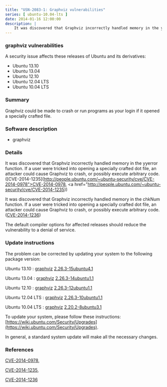 ```yaml
---
title: "USN-2083-1: Graphviz vulnerabilities"
series: [ ubuntu-10.04-lts ]
date: 2014-01-16 12:00:00
description: |
    It was discovered that Graphviz incorrectly handled memory in the yyerror function. If a user were tricked into opening a specially crafted dot file, an attacker could cause Graphviz to crash, or possibly execute arbitrary code. ([CVE-2014-1235](http://people.ubuntu.com/~ubuntu-security/cve/CVE-2014-0978">CVE-2014-0978</a>, <a href="http://people.ubuntu.com/~ubuntu-security/cve/CVE-2014-1235))
--- 
```

 
### graphviz vulnerabilities

A security issue affects these releases of Ubuntu and its derivatives:

* Ubuntu 13.10
* Ubuntu 13.04
* Ubuntu 12.10
* Ubuntu 12.04 LTS
* Ubuntu 10.04 LTS

### Summary

Graphviz could be made to crash or run programs as your login if it opened a specially crafted file.

### Software description

* graphviz 

### Details

It was discovered that Graphviz incorrectly handled memory in the yyerror function. If a user were tricked into opening a specially crafted dot file, an attacker could cause Graphviz to crash, or possibly execute arbitrary code. ([CVE-2014-1235](http://people.ubuntu.com/~ubuntu-security/cve/CVE-2014-0978">CVE-2014-0978</a>, <a href="http://people.ubuntu.com/~ubuntu-security/cve/CVE-2014-1235))

It was discovered that Graphviz incorrectly handled memory in the chkNum function. If a user were tricked into opening a specially crafted dot file, an attacker could cause Graphviz to crash, or possibly execute arbitrary code. ([CVE-2014-1236](http://people.ubuntu.com/~ubuntu-security/cve/CVE-2014-1236))

The default compiler options for affected releases should reduce the vulnerability to a denial of service. 

### Update instructions

The problem can be corrected by updating your system to the following package version:

Ubuntu 13.10
 : [graphviz](https://launchpad.net/ubuntu/+source/graphviz) <span> [2.26.3-15ubuntu4.1](https://launchpad.net/ubuntu/+source/graphviz/2.26.3-15ubuntu4.1) </span> 

Ubuntu 13.04
 : [graphviz](https://launchpad.net/ubuntu/+source/graphviz) <span> [2.26.3-14ubuntu1.1](https://launchpad.net/ubuntu/+source/graphviz/2.26.3-14ubuntu1.1) </span> 

Ubuntu 12.10
 : [graphviz](https://launchpad.net/ubuntu/+source/graphviz) <span> [2.26.3-12ubuntu1.1](https://launchpad.net/ubuntu/+source/graphviz/2.26.3-12ubuntu1.1) </span> 

Ubuntu 12.04 LTS
 : [graphviz](https://launchpad.net/ubuntu/+source/graphviz) <span> [2.26.3-10ubuntu1.1](https://launchpad.net/ubuntu/+source/graphviz/2.26.3-10ubuntu1.1) </span> 

Ubuntu 10.04 LTS
 : [graphviz](https://launchpad.net/ubuntu/+source/graphviz) <span> [2.20.2-8ubuntu3.1](https://launchpad.net/ubuntu/+source/graphviz/2.20.2-8ubuntu3.1) </span> 

To update your system, please follow these instructions: [https://wiki.ubuntu.com/Security/Upgrades](https://wiki.ubuntu.com/Security/Upgrades).

In general, a standard system update will make all the necessary changes. 

### References

 [CVE-2014-0978](http://people.ubuntu.com/~ubuntu-security/cve/CVE-2014-0978), 

 [CVE-2014-1235](http://people.ubuntu.com/~ubuntu-security/cve/CVE-2014-1235), 

 [CVE-2014-1236](http://people.ubuntu.com/~ubuntu-security/cve/CVE-2014-1236)
 
